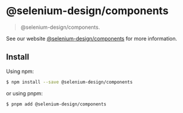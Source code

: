 # @selenium-design/components

> @selenium-design/components.

See our website [@selenium-design/components](https://umijs.org/plugins/components) for more information.

## Install

Using npm:

```bash
$ npm install --save @selenium-design/components
```

or using pnpm:

```bash
$ pnpm add @selenium-design/components
```
